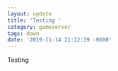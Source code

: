 ```yaml
---
layout: update
title: 'Testing '
category: gameserver
tags: down
date: '2019-11-14 21:12:39 -0600'
---
```


Testing
